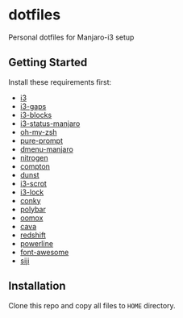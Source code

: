 # dotfiles
Personal dotfiles for Manjaro-i3 setup

## Getting Started
Install these requirements first:
- [i3](https://github.com/AnasHarby/dotfiles.git)
- [i3-gaps](https://github.com/Airblader/i3)
- [i3-blocks](https://github.com/vivien/i3blocks)
- [i3-status-manjaro](https://github.com/oberon2007/i3status-manjaro)
- [oh-my-zsh](https://github.com/robbyrussell/oh-my-zsh)
- [pure-prompt](https://github.com/sindresorhus/pure)
- [dmenu-manjaro](https://github.com/manjaro/packages-community/tree/master/dmenu-manjaro)
- [nitrogen](https://github.com/l3ib/nitrogen)
- [compton](https://github.com/chjj/compton)
- [dunst](https://github.com/dunst-project/dunst)
- [i3-scrot](https://github.com/manjaro/packages-community/tree/master/i3/i3-scrot)
- [i3-lock](https://github.com/i3/i3lock)
- [conky](https://github.com/brndnmtthws/conky)
- [polybar](https://github.com/jaagr/polybar)
- [oomox](https://github.com/actionless/oomox)
- [cava](https://github.com/karlstav/cava)
- [redshift](https://github.com/jonls/redshift)
- [powerline](https://github.com/karlstav/cava)
- [font-awesome](https://github.com/FortAwesome/Font-Awesome)
- [siji](https://github.com/stark/siji)

## Installation

Clone this repo and copy all files to `HOME` directory.
